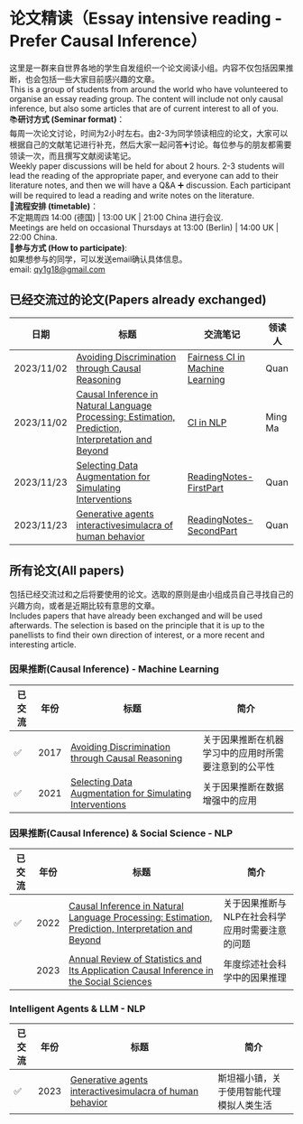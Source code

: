 # 论文精读（Essay intensive reading - Prefer Causal Inference）
这里是一群来自世界各地的学生自发组织一个论文阅读小组。内容不仅包括因果推断，也会包括一些大家目前感兴趣的文章。  
This is a group of students from around the world who have volunteered to organise an essay reading group. The content will include not only causal inference, but also some articles that are of current interest to all of you.  
📚**研讨方式 (Seminar format)**：  
每周一次论文讨论，时间为2小时左右。由2-3为同学领读相应的论文，大家可以根据自己的文献笔记进行补充，然后大家一起问答➕讨论。每位参与的朋友都需要领读一次，而且撰写文献阅读笔记。  
Weekly paper discussions will be held for about 2 hours. 2-3 students will lead the reading of the appropriate paper, and everyone can add to their literature notes, and then we will have a Q&A ➕ discussion. Each participant will be required to lead a reading and write notes on the literature.  
📒**流程安排 (timetable)**：  
不定期周四 14:00 (德国) | 13:00 UK | 21:00 China 进行会议.    
Meetings are held on occasional Thursdays at 13:00 (Berlin) | 14:00 UK | 22:00 China.  
🌲**参与方式 (How to participate)**:  
如果想参与的同学，可以发送email确认具体信息。  
email: qy1g18@gmail.com
## 已经交流过的论文(Papers already exchanged)
|  日期 | 标题 | 交流笔记 | 领读人 |
|-------|------|------|------|
|2023/11/02|[Avoiding Discrimination through Causal Reasoning](https://proceedings.neurips.cc/paper/2017/file/f5f8590cd58a54e94377e6ae2eded4d9-Paper.pdf)|[Fairness CI in Machine Learning](https://github.com/Beckhol/Paper-Reading/blob/main/Reading-Notes/Fairness%20CI%20in%20Machine%20Learning.pdf)|Quan|
|2023/11/02|[Causal Inference in Natural Language Processing: Estimation, Prediction, Interpretation and Beyond](https://github.com/Beckhol/Paper-Reading/blob/main/Papers/Causal%20Inference%20in%20Natural%20Language%20ProcessingEstimation%2C%20Prediction%2C%20Interpretation%20and%20Beyond.pdf)|[CI in NLP](https://github.com/Beckhol/Paper-Reading/blob/main/Reading-Notes/nlp%26CI.pdf)| Ming Ma |
|2023/11/23|[Selecting Data Augmentation for Simulating Interventions](https://github.com/Beckhol/Paper-Reading/blob/main/Papers/DataAugmentation.pdf)|[ReadingNotes-FirstPart](https://github.com/Beckhol/Paper-Reading/blob/main/Reading-Notes/Shared_Readings.pdf)|Quan|
|2023/11/23|[Generative agents interactivesimulacra of human behavior](https://github.com/Beckhol/Paper-Reading/blob/main/Papers/generative%20agents%20interactivesimulacra%20of%20human%20behavior.pdf)|[ReadingNotes-SecondPart](https://github.com/Beckhol/Paper-Reading/blob/main/Reading-Notes/Shared_Readings.pdf)|Quan|

## 所有论文(All papers)
包括已经交流过和之后将要使用的论文。选取的原则是由小组成员自己寻找自己的兴趣方向，或者是近期比较有意思的文章。  
Includes papers that have already been exchanged and will be used afterwards. The selection is based on the principle that it is up to the panellists to find their own direction of interest, or a more recent and interesting article.
### 因果推断(Causal Inference) - Machine Learning
|  已交流 |年份| 标题 |简介|
|-------|-------|------|------| 
|✅|2017|[Avoiding Discrimination through Causal Reasoning](https://proceedings.neurips.cc/paper/2017/file/f5f8590cd58a54e94377e6ae2eded4d9-Paper.pdf)|关于因果推断在机器学习中的应用时所需要注意到的公平性|
|✅|2021|[Selecting Data Augmentation for Simulating Interventions](https://github.com/Beckhol/Paper-Reading/blob/main/Papers/DataAugmentation.pdf)|关于因果推断在数据增强中的应用| 

### 因果推断(Causal Inference) & Social Science - NLP
|  已交流 |年份| 标题 |简介|
|-------|-------|------|------| 
|✅|2022|[Causal Inference in Natural Language Processing: Estimation, Prediction, Interpretation and Beyond](https://github.com/Beckhol/Paper-Reading/blob/main/Papers/Causal%20Inference%20in%20Natural%20Language%20ProcessingEstimation%2C%20Prediction%2C%20Interpretation%20and%20Beyond.pdf)|关于因果推断与NLP在社会科学应用时需要注意的问题|
||2023|[Annual Review of Statistics and Its Application Causal Inference in the Social Sciences](https://github.com/Beckhol/Paper-Reading/blob/main/Papers/imbens-2023-causal-inference-in-the-social-sciences.pdf)|年度综述社会科学中的因果推理|
### Intelligent Agents & LLM - NLP
|  已交流 |年份| 标题 |简介|
|-------|-------|------|------| 
|✅|2023|[Generative agents interactivesimulacra of human behavior](https://github.com/Beckhol/Paper-Reading/blob/main/Papers/generative%20agents%20interactivesimulacra%20of%20human%20behavior.pdf)|斯坦福小镇，关于使用智能代理模拟人类生活| 

